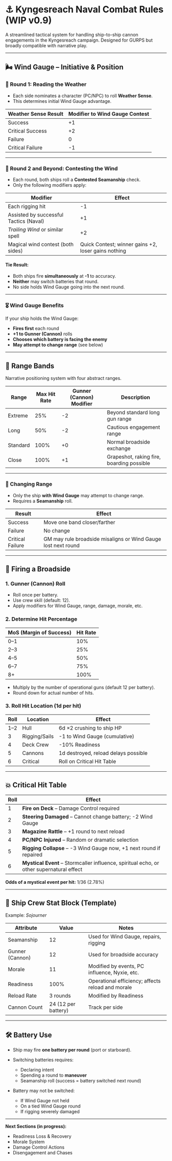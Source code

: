 # ⚓ Kyngesreach Naval Combat Rules (WIP v0.9)

A streamlined tactical system for handling ship-to-ship cannon engagements in the Kyngesreach campaign. Designed for GURPS but broadly compatible with narrative play.

---

## 🌬️ Wind Gauge – Initiative & Position

### 📅 Round 1: Reading the Weather

- Each side nominates a character (PC/NPC) to roll **Weather Sense**.
- This determines initial Wind Gauge advantage.

| Weather Sense Result | Modifier to Wind Gauge Contest |
|----------------------|--------------------------------|
| Success              | +1                             |
| Critical Success     | +2                             |
| Failure              | 0                              |
| Critical Failure     | -1                             |

---

### 🔁 Round 2 and Beyond: Contesting the Wind

- Each round, both ships roll a **Contested Seamanship** check.
- Only the following modifiers apply:

| Modifier                              | Effect |
|---------------------------------------|--------|
| Each rigging hit                      | -1     |
| Assisted by successful Tactics (Naval)| +1     |
| *Trailing Wind* or similar spell      | +2     |
| Magical wind contest (both sides)     | Quick Contest; winner gains +2, loser gains nothing |

#### Tie Result:
- Both ships fire **simultaneously** at **-1** to accuracy.
- **Neither** may switch batteries that round.
- No side holds Wind Gauge going into the next round.

---

### 🎖️ Wind Gauge Benefits

If your ship holds the Wind Gauge:

- **Fires first** each round
- **+1 to Gunner (Cannon)** rolls
- **Chooses which battery is facing the enemy**
- **May attempt to change range** (see below)

---

## 📏 Range Bands

Narrative positioning system with four abstract ranges.

| Range     | Max Hit Rate | Gunner (Cannon) Modifier | Description |
|-----------|--------------|--------------------------|-------------|
| Extreme   | 25%          | -2                       | Beyond standard long gun range |
| Long      | 50%          | -2                       | Cautious engagement range |
| Standard  | 100%         | +0                       | Normal broadside exchange |
| Close     | 100%         | +1                       | Grapeshot, raking fire, boarding possible |

---

### 🔁 Changing Range

- Only the ship **with Wind Gauge** may attempt to change range.
- Requires a **Seamanship** roll.

| Result            | Effect                          |
|-------------------|---------------------------------|
| Success           | Move one band closer/farther    |
| Failure           | No change                       |
| Critical Failure  | GM may rule broadside misaligns or Wind Gauge lost next round

---

## 🧮 Firing a Broadside

### 1. Gunner (Cannon) Roll
- Roll once per battery.
- Use crew skill (default: 12).
- Apply modifiers for Wind Gauge, range, damage, morale, etc.

### 2. Determine Hit Percentage

| MoS (Margin of Success) | Hit Rate |
|-------------------------|----------|
| 0–1                     | 10%      |
| 2–3                     | 25%      |
| 4–5                     | 50%      |
| 6–7                     | 75%      |
| 8+                      | 100%     |

- Multiply by the number of operational guns (default 12 per battery).
- Round down for actual number of hits.

### 3. Roll Hit Location (1d per hit)

| Roll | Location        | Effect |
|------|------------------|--------|
| 1–2  | Hull             | 6d ×2 crushing to ship HP |
| 3    | Rigging/Sails    | -1 to Wind Gauge (cumulative) |
| 4    | Deck Crew        | -10% Readiness |
| 5    | Cannons          | 1d destroyed, reload delays possible |
| 6    | Critical         | Roll on Critical Hit Table

---

## 💥 Critical Hit Table

| Roll | Effect |
|------|--------|
| 1    | **Fire on Deck** – Damage Control required |
| 2    | **Steering Damaged** – Cannot change battery; -2 Wind Gauge |
| 3    | **Magazine Rattle** – +1 round to next reload |
| 4    | **PC/NPC Injured** – Random or dramatic selection |
| 5    | **Rigging Collapse** – -3 Wind Gauge now, +1 next round if repaired |
| 6    | **Mystical Event** – Stormcaller influence, spiritual echo, or other supernatural effect

**Odds of a mystical event per hit:** 1/36 (2.78%)

---

## 🚢 Ship Crew Stat Block (Template)

Example: *Sojourner*

| Attribute         | Value  | Notes |
|------------------|--------|-------|
| Seamanship       | 12     | Used for Wind Gauge, repairs, rigging |
| Gunner (Cannon)  | 12     | Used for broadside accuracy |
| Morale           | 11     | Modified by events, PC influence, Nyxie, etc. |
| Readiness        | 100%   | Operational efficiency; affects reload and morale |
| Reload Rate      | 3 rounds | Modified by Readiness |
| Cannon Count     | 24 (12 per battery) | Track per side |

---

## 🛠 Battery Use

- Ship may fire **one battery per round** (port or starboard).
- Switching batteries requires:
  - Declaring intent
  - Spending a round to **maneuver**
  - Seamanship roll (success = battery switched next round)

- Battery may not be switched:
  - If Wind Gauge not held
  - On a tied Wind Gauge round
  - If rigging severely damaged

---

**Next Sections (in progress):**
- Readiness Loss & Recovery
- Morale System
- Damage Control Actions
- Disengagement and Chases

